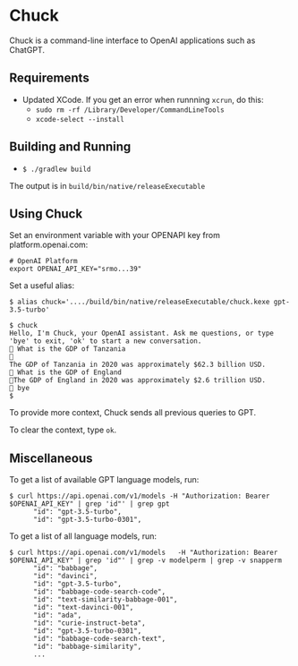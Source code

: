 # Chuck

Chuck is a command-line interface to OpenAI applications such as ChatGPT.

## Requirements
+ Updated XCode.  If you get an error when runnning `xcrun`, do this:
   + `sudo rm -rf /Library/Developer/CommandLineTools`
   + `xcode-select --install`

## Building and Running
+ `$ ./gradlew build`

The output is in `build/bin/native/releaseExecutable`


## Using Chuck
Set an environment variable with your OPENAPI key from platform.openai.com:
```shell
# OpenAI Platform                                                                                                                                                                            
export OPENAI_API_KEY="srmo...39"                                                                                                                  
```
Set a useful alias:
```shell
$ alias chuck='..../build/bin/native/releaseExecutable/chuck.kexe gpt-3.5-turbo'
```

```shell
$ chuck
Hello, I'm Chuck, your OpenAI assistant. Ask me questions, or type 'bye' to exit, 'ok' to start a new conversation.
🤖 What is the GDP of Tanzania
💬
The GDP of Tanzania in 2020 was approximately $62.3 billion USD.
🤖 What is the GDP of England
💬The GDP of England in 2020 was approximately $2.6 trillion USD.
🤖 bye
$
```

To provide more context, Chuck sends all previous queries to GPT.

To clear the context, type `ok`.

## Miscellaneous
To get a list of available GPT language models, run:
```shell
$ curl https://api.openai.com/v1/models -H "Authorization: Bearer $OPENAI_API_KEY" | grep 'id"' | grep gpt
      "id": "gpt-3.5-turbo",
      "id": "gpt-3.5-turbo-0301",
```
To get a list of all language models, run:
```shell
$ curl https://api.openai.com/v1/models   -H "Authorization: Bearer $OPENAI_API_KEY" | grep 'id"' | grep -v modelperm | grep -v snapperm
      "id": "babbage",
      "id": "davinci",
      "id": "gpt-3.5-turbo",
      "id": "babbage-code-search-code",
      "id": "text-similarity-babbage-001",
      "id": "text-davinci-001",
      "id": "ada",
      "id": "curie-instruct-beta",
      "id": "gpt-3.5-turbo-0301",
      "id": "babbage-code-search-text",
      "id": "babbage-similarity",
      ...
```
